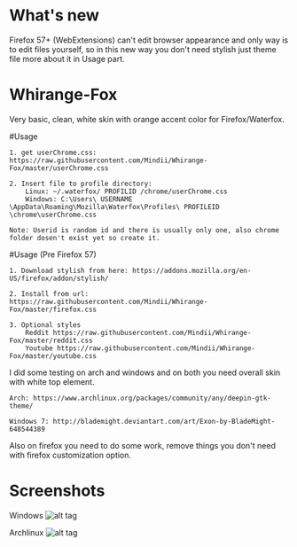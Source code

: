 # What's new
Firefox 57+ (WebExtensions) can't edit browser appearance and only way is to edit files yourself,
so in this new way you don't need stylish just theme file more about it in Usage part.

# Whirange-Fox
Very basic, clean, white skin with orange accent color for Firefox/Waterfox.

#Usage

    1. get userChrome.css: https://raw.githubusercontent.com/Mindii/Whirange-Fox/master/userChrome.css
    
    2. Insert file to profile directory:
    	Linux: ~/.waterfox/ PROFILID /chrome/userChrome.css
    	Windows: C:\Users\ USERNAME \AppData\Roaming\Mozilla\Waterfox\Profiles\ PROFILEID \chrome\userChrome.css
	
    Note: Userid is random id and there is usually only one, also chrome folder dosen't exist yet so create it.

#Usage (Pre Firefox 57)

    1. Download stylish from here: https://addons.mozilla.org/en-US/firefox/addon/stylish/

    2. Install from url: https://raw.githubusercontent.com/Mindii/Whirange-Fox/master/firefox.css
	
	3. Optional styles  
		Reddit https://raw.githubusercontent.com/Mindii/Whirange-Fox/master/reddit.css
		Youtube https://raw.githubusercontent.com/Mindii/Whirange-Fox/master/youtube.css
	
I did some testing on arch and windows and on both you need overall skin with white top element.

    Arch: https://www.archlinux.org/packages/community/any/deepin-gtk-theme/

    Windows 7: http://blademight.deviantart.com/art/Exon-by-BladeMight-648544389

Also on firefox you need to do some work, remove things you don't need with firefox customization option.

# Screenshots

Windows
![alt tag](https://raw.githubusercontent.com/Mindii/Whirange-Fox/master/Img/mainwindow.png)

Archlinux
![alt tag](https://raw.githubusercontent.com/Mindii/Whirange-Fox/master/Img/arch.png)
